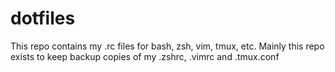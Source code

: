 # dotfiles
This repo contains my .rc files for bash, zsh, vim, tmux, etc. Mainly this repo exists to keep backup copies of my .zshrc, .vimrc and .tmux.conf
